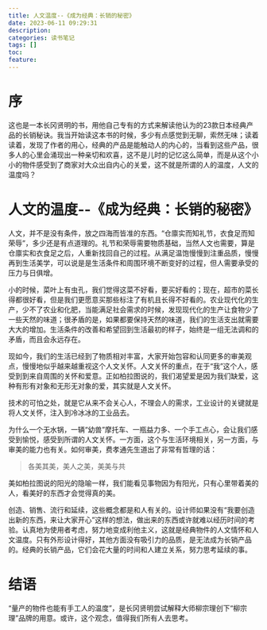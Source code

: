 ```yaml
---
title: 人文温度--《成为经典：长销的秘密》
date: 2023-06-11 09:29:31
description:
categories: 读书笔记
tags: []
toc:
feature:
---
```


# 序

这也是一本长冈贤明的书，用他自己专有的方式来解读他认为的23款日本经典产品的长销秘诀。我当开始读这本书的时候，多少有点感觉到无聊，索然无味；读着读着，发现了作者的用心，经典的产品是能触动人的内心的，当看到这些产品，很多人的心里会涌现出一种亲切和欢喜，这不是儿时的记忆这么简单，而是从这个小小的物件感受到了商家对大众出自内心的关爱，这不就是所谓的人的温度，人文的温度吗？

<!-- more -->

# 人文的温度--《成为经典：长销的秘密》

人文，并不是没有条件，放之四海而皆准的东西。“仓廪实而知礼节，衣食足而知荣辱”，多少还是有点道理的。礼节和荣辱需要物质基础，当然人文也需要，算是仓廪实和衣食足之后，人重新找回自己的过程。从满足温饱慢慢到注重品质，慢慢再到生活美学，可以说是是生活条件和周围环境不断变好的过程，但人需要承受的压力与日俱增。

小的时候，菜叶上有虫孔，我们觉得这菜不好看，要买好看的；现在，超市的菜长得都很好看，但是我们更愿意买那些标注了有机且长得不好看的。农业现代化的生产，少不了农业和化肥，当能满足社会需求的时候，发现现代化的生产让食物少了一些天然的味道；很矛盾的是，如果都要保持天然的味道，我们的生活支出就需要大大的增加。生活条件的改善和希望回到生活最初的样子，始终是一组无法调和的矛盾，而且会永远存在。

现如今，我们的生活已经到了物质相对丰富，大家开始包容和认同更多的审美观点，慢慢地似乎越来越重视这个人文关怀。人文关怀的重点，在于“我”这个人，感受到到来自周围的关怀和爱意。正如柏拉图说的，我们渴望爱是因为我们缺爱，这种有形有对象和无形无对象的爱，其实就是人文关怀。

技术的可怕之处，就是它从来不会关心人，不理会人的需求，工业设计的关键就是将人文关怀，注入到冷冰冰的工业品去。

为什么一个无水锅，一辆“幼兽”摩托车、一瓶益力多、一个手工点心，会让我们感受到愉悦，感受到所谓的人文关怀。一方面，这个与生活环境相关，另一方面，与审美的能力也有关。如何审美，费孝通先生道出了非常有哲理的话：

>各美其美，美人之美，美美与共

美如柏拉图说的阳光的隐喻一样，我们能看见事物因为有阳光，只有心里带着美的人，看美好的东西才会觉得真的美。

创造、销售、流行和延续，这些概念都是和人有关的。设计师如果没有“我要创造出新的东西，来让大家开心”这样的想法，做出来的东西或许就难以经历时间的考验。认真地为使用者考虑，努力地变成利他主义，这就是经典物件的人文情怀和人文温度。只有外形设计得好，其他方面没有吸引力的品质，是无法成为长销产品的。经典的长销产品，它们会花大量的时间和人建立关系，努力思考延续的事。



# 结语

“量产的物件也能有手工人的温度”，是长冈贤明尝试解释大师柳宗理创下“柳宗理”品牌的用意。或许，这个观念，值得我们所有人去思考。
